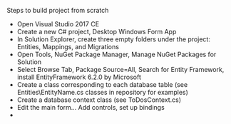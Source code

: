 Steps to build project from scratch
- Open Visual Studio 2017 CE
- Create a new C# project, Desktop Windows Form App
- In Solution Explorer, create three empty folders under the project: Entities, Mappings, and Migrations
- Open Tools, NuGet Package Manager, Manage NuGet Packages for Solution
- Select Browse Tab, Package Source=All, Search for Entity Framework, install EntityFramework 6.2.0 by Microsoft
- Create a class corresponding to each database table (see Entities\EntityName.cs classes in repository for examples)
- Create a database context class (see ToDosContext.cs)
- Edit the main form... Add controls, set up bindings
- 
